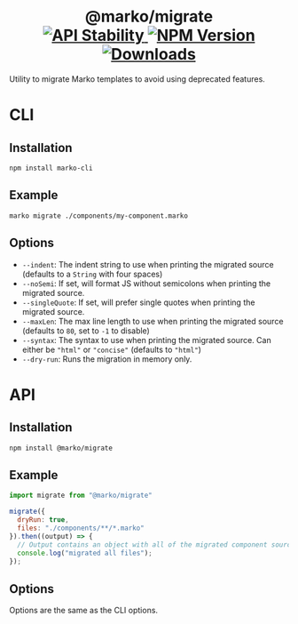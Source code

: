 <h1 align="center">
  <!-- Logo -->
  <br/>
  @marko/migrate
	<br/>

  <!-- Stability -->
  <a href="https://nodejs.org/api/documentation.html#documentation_stability_index">
    <img src="https://img.shields.io/badge/stability-stable-green.svg" alt="API Stability"/>
  </a>
  <!-- NPM Version -->
  <a href="https://npmjs.org/package/@marko/migrate">
    <img src="https://img.shields.io/npm/v/@marko/migrate.svg" alt="NPM Version"/>
  </a>
  <!-- Downloads -->
  <a href="https://npmjs.org/package/@marko/migrate">
    <img src="https://img.shields.io/npm/dm/@marko/migrate.svg" alt="Downloads"/>
  </a>
</h1>

Utility to migrate Marko templates to avoid using deprecated features.

# CLI

## Installation

```terminal
npm install marko-cli
```

## Example

```terminal
marko migrate ./components/my-component.marko
```

## Options

* `--indent`: The indent string to use when printing the migrated source (defaults to a `String` with four spaces)
* `--noSemi`: If set, will format JS without semicolons when printing the migrated source.
* `--singleQuote`: If set, will prefer single quotes when printing the migrated source.
* `--maxLen`: The max line length to use when printing the migrated source (defaults to `80`, set to `-1` to disable)
* `--syntax`: The syntax to use when printing the migrated source. Can either be `"html"` or `"concise"` (defaults to `"html"`)
* `--dry-run`: Runs the migration in memory only.

# API

## Installation

```terminal
npm install @marko/migrate
```

## Example

```javascript
import migrate from "@marko/migrate"

migrate({
  dryRun: true,
  files: "./components/**/*.marko"
}).then((output) => {
  // Output contains an object with all of the migrated component sources.
  console.log("migrated all files");
});
```

## Options

Options are the same as the CLI options.

